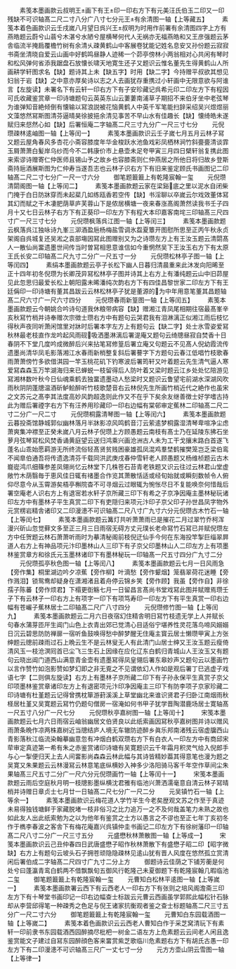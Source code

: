 <!-- { "loadSidebar": true } -->
　　素笺本墨画款云叔明王画下有王印一印右方下有元美汪氏伯玉二印又一印残缺不可识轴髙二尺二寸八分广八寸七分元王有余清图一轴【上等藏五】
　　素笺本着色画款识云壬戌嵗八月望日呉兴王叔明为时用作前署有余清图四字上方有燕皓题云蔚兮山蓊兮木湛兮水陋兮屋横琴何代人无祸亦无福燕皓和又王彦强题云茅舎临流半掩扃覆檐竹树有余清乆疎黄鹤山中客展卷犹能记姓名息安又孙份题云寂寂书斋坐清晓自爱云山画中好鹤鸣昼静人迹稀一个茆亭傍林小两翁相对心共闲有琴时和松风弹何省添我踞盘石放懐长啸天地寛生还子又题识云惟名董先生得黄鹤山人所画耕学轩图求名【缺】题诗其上未【缺五字】时用【缺二字】今持赠平叔欲其想见妇翁于岩【缺】之中意亦厚矣诗以志之人去画犹存重携过小轩画中无限意欲与阿谁言【左旋读】未署名下有云轩一印右方下有子安珍藏记呉希元印二印左方下有程因可氏收藏鉴赏章一印诗塘题句云英英东山云萋萋南浦草子期招不来伯牙坐中老弦琴为谁弹知音絶倾倒有懐输以冩浪説被花恼黄鹤人中英千军笔能扫辞采绍吴兴煜煜丽文藻悠然冩斯图清芬逼晴昊徐披挹余清见事苦不早山水有佳趣长【缺】懐绮皓未遂赋归来惄然心如【缺】后署恒庵二字轴髙二尺三寸九分广一尺三寸七分
　　元倪瓒疎林逺岫图一轴【上等闰一】
　　素笺本墨画款识云壬子嵗七月五月云林子冩又题云屋角春风多杏花小斋容膝度年华金梭跃水池鱼戏彩凤栖林涧竹斜亹亹清谈霏玉屑萧萧白髪岸乌纱而今不二韩康价市上悬壶未足夸甲寅三月四日檗轩翁复携此图来索谬诗赠寄仁仲医师且锡山予之故乡也容膝斋则仁仲燕居之所他日将归故乡登斯斋持巵酒展斯图为仁仲寿当遂吾志也云林子识右方下有旧来鉴定顾氏书画图记二印轴髙二尺二寸七分广一尺一寸六分
　　御笔题籖籖上有乾隆宸翰一玺
　　元倪瓒清閟阁图一轴【上等闰二】
　　素笺本墨画款题云家在梁谿底之里以泥水自闭柴门掩于白日防牀穿而未起棐几如练瓯香若空传【缺】书淫聊以卒嵗云尔戏效董体冩其幻而赋之干木凄肥荫草庐芙蓉山下是侬居横塘一夜来春涨髙阁萧然读我书壬子四月十又七日云林子右方下有正葵印一印左方下有程大本印嘉客南垞三印轴髙三尺四寸广一尺三寸七分
　　元倪瓒枫落呉江图一轴【上等闰三】
　　素笺本墨画款题云枫落呉江独咏诗九峯三泖酒盈巵杨梅盐雪调氷盌夏簟开图慰所思至正丙午秋永贞架阁自呉城复还吴淞之袁部塲因冩此图赠别又为之诗瓒左方上有王汝玉题云清閟髙人一散仙尚畱遗墨世间传当时曽冩相思意谁信如今重惘然吴下王汝玉右方下有太原王氏长安二印轴髙二尺九寸二分广一尺五寸一分
　　元倪瓒松林亭子图一轴【上等闰四】
　　素绢本墨画款题云亭子长松下幽人日暮归清晨重来此沐发向阳晞至正十四年初冬倪瓒为长卿茂异冩松林亭子图并诗其上右方上有潘纯题云山中旧茆屋见此忽思归最爱长松上朝阳露未晞潘纯次韵右方下有四佳昌黎世家二印左方下有王廷偁印一印诗塘有董其昌跋云云林松林亭子犹是董源的为中年用意笔董其昌题轴髙二尺六寸广一尺六寸四分
　　元倪瓒春雨新篁图一轴【上等闰五】
　　素笺本墨画款题云今朝姚合吟诗句道我休粮带病容【缺】赠湘江青凤尾相期往宿最髙峯辛亥秋冩竹梢并诗奉赠次宗徴士瓒右方中有题句云哭君我有泪淋漓正似湘江雨后枝忆得秋声夜同听萧闲馆里对牀时后署本字左方上有题句云【缺二字】处士氷雪姿爱冩秋林最老枝直作龙吟起风雨砚吸洒墨淋漓后署湜庵又题句云绮牕昼寂自焚香十日春阴不下堂几度吟成微醉后兴来拈笔冩修篁后署立庵又句题云不见髙人倪幼霞流传遗墨尚清华凤毛影落湘江水春雨新梢整复斜后署謩字下方题句云春江低唱竹枝歌春雨萧萧傍竹多欲借淇园一竿玉桃花矶下钓寒波后署筠轩又叶着题云先生清气逼人寒爱冩森森玉万竿湖海归来已蝉蜕一枝留得后人防叶着又梁时题云江乡处处忆陪游见冩湘林数叶秋今日仙魂乘鹤去独畱遗墨动人愁梁时又题识云鲁望宅前湖水深湖风吹雨秋阴阴蓬牕温酒斫鲈鲙醉听竹枝歌楚音右云林倪先生所画竹梢近代之絶作也虽宋之文苏元之髙李其法度高妙风韵超逸则此作又不在乎下矣余友继善徴士好学嗜古持此为赠后署禋字右方下有汪养用珍藏印一印右边幅有棠邨审定蕉林二印轴髙二尺二寸二分广一尺二寸
　　元倪瓒桐露清琴图一轴【上等闰六】
　　素笺本墨画款题云暮投斋馆静城郭似幽林落月半牀影凉风鸣鹤音汀云萦逺梦桐露湿清琴卑喧净尘虑萧爽集冲襟至正癸未嵗八月云林子倪瓒上方顾愚题云南枝有髙士乃在延陵东拂石坐萝月弦琴冩松风焚香诵黄庭望云送归鸿乘兴画沧洲古人未为工干戈攘末路白首遂飞蓬名山乖始愿羁游无所终流俗轻髙贤贫贱困豪雄孤凤混鸡羣埜鹤摧樊笼岂乏梁伯鸾不闻臯伯通吾将传遗逸清芬千载同洪武庚戌春仲雪轩老人顾愚题又杨维桢题云古木巃嵸鸿爪细篠参差凤翎尚忆云林堂下几株苍石苔青老铁题又识云往过云林君山堂虚敞竹木荫翳毎于恵风佳日辄有禇墨合作览其萧散恬适或经旬始就或瞬刻数帧令人俯仰尽意今从玉霄游矣梧亭槲院杳不可寻烟云过眼辄为惋怅尽日不复能唤奈何惜哉后署空庵老人识右方上有退宻若水轩子京所藏三印下有希之子京净因庵主墨林秘玩诸印左方中有墨林子平生真赏二印下有吏隠归来项元汴印子京父印子孙世昌凤字物外元赏楞岩精舎诸印又二印漫漶不可识轴髙二尺八寸广九寸六分元倪瓒古木竹石一轴【上等闰七】
　　素笺本墨画款题云篝灯共听萧萧雨已是摧花二月过翠竹乔柯浑漫兴斫山忽觉藓文多至正三月三日雨宿无碍方丈元璞长老命冩竹石冩已并赋倪瓒左方中任贺题云林石萧萧听雨时为摹清秘阁前枝倪迂仙手今何在东海投竿掣巨缁翠屛道人右方上有神品项元汴印墨林山人三印下有子京父印墨林山人二印左方上有项墨林鉴赏章方和徐氏元玉墨林诸印下有墨林秘玩一印轴髙一尺五寸四分广九寸二分
　　元倪瓒孤亭秋色图一轴【上等闰八】
　　素笺本墨画款题云七月一日风雨急【旁作集】桐里湖边吟夕凉蕉【旁作柳】叶滴愁【旁作颦烟】笼翡翠荷花迷睡【旁作溅泪】锁鸳鸯却疑身在潇湘渚且着舟停云锦乡笑【旁作顾】我虽【旁作自】非徐孺子陈蕃【旁作烦君】下榻更衘觞七月一日留昌言髙尚书堂戏冩此图并赋赠焉瓒壬子下有云林子一印右方上有项字一印下有项笃寿印一印左方下有平生真赏一印右边幅有苍巗子蕉林居士二印轴髙二尺广八寸四分
　　元倪瓒修竹图一轴【上等闰九】
　　素笺本墨画款题云二月六日夜宿幻住精舎明日冩竹枝遗无学上人并赋长句春水蒲芽匝厈生阊门山色上衣青出郊已觉清心目适俗宁堪养性灵花落鸟啼风嫋嫋日沉云碧思防防禅扉一宿听鱼鼓唤得愁中醉梦醒无住庵主寳云居士懒瓒甲寅上方张绅题云牕前疎雨过石上晩云生不是云林叟无人有此清门山居士绅又王汝玉题云瘦倚清风玉一枝沧溟囘首已尘飞三生石上因缘在应化辽东白鹤归青城山人王汝玉又有题句云晓出阊门道西山满意青金壶有遗墨冩得凤皇翎后署东皋妙声又题句云以墨画竹以言作赞竹如泡影赞如梦幻即之非无覔之不见谓依幻人作如是观后署丁巳逃虚子戏语七字【二则俱左旋读】右方上有墨林子京所藏二印下有子孙永保平生真赏子京父印项墨林鉴赏章诸印左方上有退密项元汴印净因庵主三印下有防李项子京家珍藏二印诗塘有杜堇题云记得曾携枕箪游葑溪溪上草堂幽北来谁识贤君子归卧江南烟雨秋柽居杜堇又吴寛题云冩竹仍题句僧房一宿淹如何书甲子犹学晋陶潜鹿场居士寛轴髙一尺五寸八分广一尺七分
　　元倪瓒秋亭嘉树图一轴【上等闰十】
　　宋笺本墨画款题云七月六日雨宿云岫翁幽居文伯贤良以此纸索画因冩秋亭嘉树图并诗以赠风雨萧条晩作凉两株嘉树近当牕结庐人境无车辙防迹醉乡眞乐邦南渚残云宿虚牖西山青影落秋江临流染翰摹幽意忽有冲烟白鹤双瓒右方下有白衣人一印左方中有商邱宋荦审定真迹第一希有朱之赤鉴赏诸印诗塘有吴寛题识云千年霜月积灵气给入倪郎手与心一掣便归天上去人间畱影尚森森云林此幅与其诗皆精妙葢其得意笔也漫为题之吴寛又朱果题云云林漫冩云林意笔底纵横妙入神多少洛阳骑马客千年空作草间尘朱果轴髙三尺五寸二分广一尺六分元倪瓒画竹一轴【上等闰十一】
　　宋笺本墨画款题云雨后空庭秋月明一枝牕影墨纵横沈君雅有临池兴萧洒濡毫意自清云林子冩晴梢并诗赠日章贞士七月廿一日轴髙二尺七分广一尺二分
　　元吴镇竹石一轴【上等余一】
　　素笺本墨画款识云梅花道人学竹半生今老矣歴观文苏之作至于真迹未易得独钱塘鲜于家藏脱堵一枝非俗习之比力追万一之不及何哉盖笔力未熟之故也如此友人出此纸索勉为之以为他年有鉴赏之士方以愚言之不谬也至正七年丁亥初冬作于檇李春波之客舎下有梅花庵嘉兴呉镇仲圭书画记二印左方下有徐树藩印一印轴髙二尺八寸二分广一尺三寸五分
　　元盛懋秋林萧散图一轴【上等成一】
　　宋笺本墨画款识云己丑仲春四日武唐盛懋子昭作秋林萧散下有盛懋子昭二印【昭字微缺】右方上有题句云坡头石子拥苍顽隐隐疎林见逺山犹有晋人风度在悠然孤立赏清闲后署伯成二字轴髙二尺四寸广九寸二分上方
　　御题诗云佳荫之下铺芳蘅是何处兮曰蓬瀛青鸾白鹤两不借飘飘旬五御风行乾隆己未夏御题下有乾隆宸翰几暇临池二玺
　　御笔题籖籖上有乾隆宸翰一玺
　　元曹知白松林平逺图一轴【上等嵗一】
　　素笺本墨画款署云西下有云西老人一印右方下有张则之培风阁澹斋三印左方下有十琴堂书画印记一印右边幅查士标跋云元曹云西画虽学郭熙此幅松针石脉却从李营邱得笔一种疎秀之色足与倪王诸家抗衡观者鉴之查士标题轴髙二尺三寸五分广一尺二寸六分
　　御笔题籖籖上有乾隆宸翰一玺
　　元曹知白东园载酒图一轴【上等嵗二】
　　素笺本着色画款识云云西老人曹知白作于采芝窝清玩下有素轩一印前隶书东园载酒西园醉摘尽枇杷一树金二语左方上危素题云云间老人闲且逸鉴赏能文子建过自冩东园醉顔色客来畱赏紫芝歌临川危素题右方下有胡氏古愚一印左方下有二印漫漶不可识轴髙三尺广一丈七寸一分
　　元方方壶山阴云雪图一轴【上等律一】
